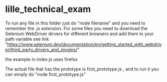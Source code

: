 # lille_technical_exam

To run any file in this folder just do "node filename" and you need to remember the .js extension.
For some files you need to download the Selenium WebDriver dirvers for different browsers and add them to your path variable
see link "https://www.selenium.dev/documentation/en/getting_started_with_webdriver/third_party_drivers_and_plugins/"

the example in index.js uses firefox

The actual file that has the prototype is first_prototype.js , and to run it you can simply do "node first_prototype.js"